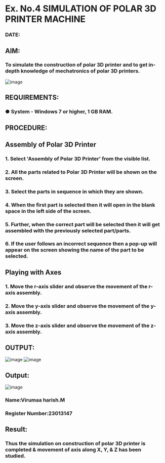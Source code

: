 # Ex. No.4 SIMULATION OF POLAR 3D PRINTER MACHINE

### DATE: 

## AIM:
### To simulate the construction of polar 3D printer and to get in-depth knowledge of mechatronics of polar 3D printers.

![image](https://github.com/Sellakumar1987/Ex.-No.-4---SIMULATION-OF-POLAR-3D-PRINTER-MACHINE/assets/113594316/b551f195-9877-49a2-99bb-a9efcfb3381a)

## REQUIREMENTS:
### ●	System - Windows 7 or higher, 1 GB RAM.

## PROCEDURE:

## Assembly of Polar 3D Printer
### 1.	Select 'Assembly of Polar 3D Printer' from the visible list.
### 2.	All the parts related to Polar 3D Printer will be shown on the screen.
### 3.	Select the parts in sequence in which they are shown.
### 4.	When the first part is selected then it will open in the blank space in the left side of the screen.
### 5.	Further, when the correct part will be selected then it will get assembled with the previously selected part/parts.
### 6.	If the user follows an incorrect sequence then a pop-up will appear on the screen showing the name of the part to be selected.

## Playing with Axes
### 1.	Move the r-axis slider and observe the movement of the r-axis assembly.
### 2.	Move the y-axis slider and observe the movement of the y-axis assembly.
### 3.	Move the z-axis slider and observe the movement of the z-axis assembly.

## OUTPUT:

![image](https://github.com/hariharana59/Ex.-No.-4---SIMULATION-OF-POLAR-3D-PRINTER-MACHINE/assets/144980130/80cc3189-f971-4b27-be91-efb9819a8667)
![image](https://github.com/hariharana59/Ex.-No.-4---SIMULATION-OF-POLAR-3D-PRINTER-MACHINE/assets/144980130/78c1733d-01fe-47e5-a23c-2ae192532259)

## Output:

![image](https://github.com/Virumaaharish/Ex.-No.-4---SIMULATION-OF-POLAR-3D-PRINTER-MACHINE/assets/146074950/358b990c-5c4c-45e9-9370-0f7d336e922f)


### Name:Virumaa harish.M
### Register Number:23013147

## Result: 
### Thus the simulation on construction of polar 3D printer is completed & movement of axis along X, Y, & Z has been studied.
